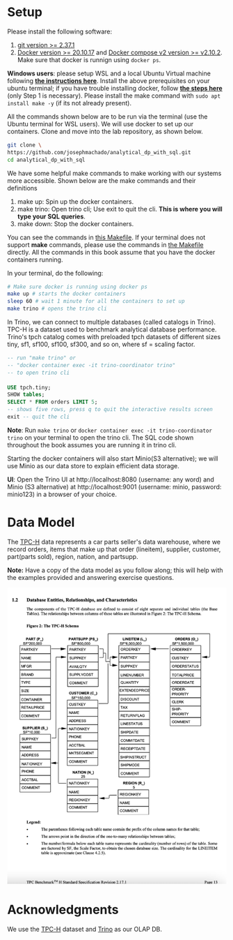 # Setup

Please install the following software:

1. [git version >= 2.37.1](https://github.com/git-guides/install-git)
2. [Docker version >= 20.10.17](https://docs.docker.com/engine/install/) and [Docker compose v2 version >= v2.10.2](https://docs.docker.com/compose/#compose-v2-and-the-new-docker-compose-command). Make sure that docker is runnign using `docker ps`. 

**Windows users**: please setup WSL and a local Ubuntu Virtual machine following **[the instructions here](https://ubuntu.com/tutorials/install-ubuntu-on-wsl2-on-windows-10#1-overview)**. Install the above prerequisites on your ubuntu terminal; if you have trouble installing docker, follow **[the steps here](https://www.digitalocean.com/community/tutorials/how-to-install-and-use-docker-on-ubuntu-22-04#step-1-installing-docker)** (only Step 1 is necessary). Please install the make command with `sudo apt install make -y` (if its not already present). 

All the commands shown below are to be run via the terminal (use the Ubuntu terminal for WSL users). We will use docker to set up our containers. Clone and move into the lab repository, as shown below.

```bash
git clone \
https://github.com/josephmachado/analytical_dp_with_sql.git 
cd analytical_dp_with_sql
```

We have some helpful make commands to make working with our systems more accessible. Shown below are the make commands and their definitions

1. make up: Spin up the docker containers.
2. make trino: Open trino cli; Use exit to quit the cli. **This is where you will type your SQL queries**.
3. make down: Stop the docker containers.

You can see the commands in [this Makefile](https://github.com/josephmachado/analytical_dp_with_sql/blob/main/Makefile). If your terminal does not support **make** commands, please use the commands in [the Makefile](https://github.com/josephmachado/analytical_dp_with_sql/blob/main/Makefile) directly. All the commands in this book assume that you have the docker containers running.

In your terminal, do the following:

```bash
# Make sure docker is running using docker ps
make up # starts the docker containers
sleep 60 # wait 1 minute for all the containers to set up
make trino # opens the trino cli
```

In Trino, we can connect to multiple databases (called catalogs in Trino). TPC-H is a dataset used to benchmark analytical database performance. Trino's tpch catalog comes with preloaded tpch datasets of different sizes tiny, sf1, sf100, sf100, sf300, and so on, where sf = scaling factor.

```sql
-- run "make trino" or 
-- "docker container exec -it trino-coordinator trino" 
-- to open trino cli

USE tpch.tiny;
SHOW tables;
SELECT * FROM orders LIMIT 5;
-- shows five rows, press q to quit the interactive results screen
exit -- quit the cli
```

**Note**: Run `make trino` or `docker container exec -it trino-coordinator trino` on your terminal to open the trino cli. The SQL code shown throughout the book assumes you are running it in trino cli.

Starting the docker containers will also start Minio(S3 alternative); we will use Minio as our data store to explain efficient data storage.

**UI**: Open the Trino UI at http://localhost:8080 (username: any word) and Minio (S3 alternative) at http://localhost:9001 (username: minio, password: minio123) in a browser of your choice. 

# Data Model

The [TPC-H](https://www.tpc.org/tpch/) data represents a car parts seller's data warehouse, where we record orders, items that make up that order (lineitem), supplier, customer, part(parts sold), region, nation, and partsupp.

**Note:** Have a copy of the data model as you follow along; this will help with the examples provided and answering exercise questions.

![TPC-H data model](./images/tpch_erd.png)

# Acknowledgments

We use the [TPC-H](https://www.tpc.org/tpch/) dataset and [Trino](https://trino.io/) as our OLAP DB.